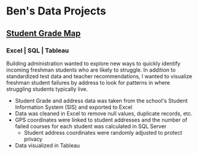 # Ben's Data Projects

## [Student Grade Map](https://github.com/byergs/Student-Grade-Map-Project)

### Excel | SQL | Tableau

Building administration wanted to explore new ways to quickly identify incoming freshman students who are likely to struggle. In addition to standardized test data and teacher recommendations, I wanted to visualize freshman student failures by address to look for patterns in where struggling students typically live.
 - Student Grade and address data was taken from the school's Student Information System (SIS) and exported to Excel
 - Data was cleaned in Excel to remove null values, duplicate records, etc.
 - GPS coordinates were linked to student addresses and the number of failed courses for each student was calculated in SQL Server
     * Student address coordinates were randomly adjusted to protect privacy
 - Data visualized in Tableau

